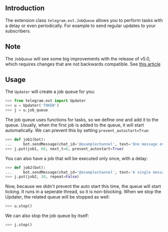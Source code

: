 ## Introduction
The extension class `telegram.ext.JobQueue` allows you to perform tasks with a delay or even periodically. For example to send regular updates to your subscribers.

## Note
The `JobQueue` will see some big improvements with the release of v5.0, which requires changes that are not backwards compatible. See [this article](https://github.com/python-telegram-bot/python-telegram-bot/wiki/%5BDRAFT%5D-JobQueue-v5)

## Usage
The `Updater` will create a job queue for you:

```python
>>> from telegram.ext import Updater
>>> u = Updater('TOKEN')
>>> j = u.job_queue
```

The job queue uses functions for tasks, so we define one and add it to the queue. Usually, when the first job is added to the queue, it will start automatically. We can prevent this by setting ``prevent_autostart=True``:

```python
>>> def job1(bot):
...     bot.sendMessage(chat_id='@examplechannel', text='One message every minute')
>>> j.put(job1, 60, next_t=0, prevent_autostart=True)
```

You can also have a job that will be executed only once, with a delay:

```python
>>> def job2(bot):
...     bot.sendMessage(chat_id='@examplechannel', text='A single message with 30s delay')
>>> j.put(job2, 30, repeat=False)
```

Now, because we didn't prevent the auto start this time, the queue will start ticking. It runs in a seperate thread, so it is non-blocking. When we stop the Updater, the related queue will be stopped as well:

```python
>>> u.stop()
```

We can also stop the job queue by itself:

```python
>>> j.stop()
```